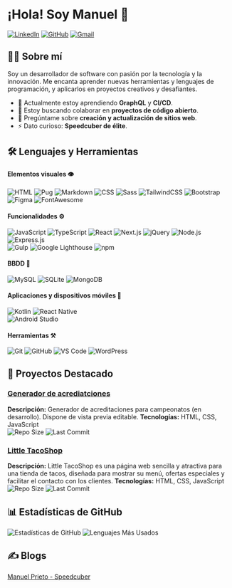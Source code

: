 # ¡Hola! Soy Manuel 👋

[![LinkedIn](https://img.shields.io/badge/LinkedIn-blue?style=flat-square&logo=linkedin&logoColor=white&link=https://www.linkedin.com/in/tu-perfil/)](https://www.linkedin.com/in/manuelprietodeanton/)
[![GitHub](https://img.shields.io/badge/GitHub-black?style=flat-square&logo=github&logoColor=white&link=https://github.com/tu-usuario/)](https://github.com/manurubik/)
[![Gmail](https://img.shields.io/badge/Email-D14836?style=flat-square&logo=gmail&logoColor=white)](mailto:manuelprietodeanton@gmail.com)

## 👨‍💻 Sobre mí 
Soy un desarrollador de software con pasión por la tecnología y la innovación. Me encanta aprender nuevas herramientas y lenguajes de programación, y aplicarlos en proyectos creativos y desafiantes.

- 🌱 Actualmente estoy aprendiendo **GraphQL** y **CI/CD**.
- 👯 Estoy buscando colaborar en **proyectos de código abierto**.
- 💬 Pregúntame sobre **creación y actualización de sitios web**.
- ⚡ Dato curioso: **Speedcuber de élite**.


## 🛠️ Lenguajes y Herramientas

#### Elementos visuales 👁️
![HTML](https://img.shields.io/badge/HTML-E34F26?style=for-the-badge&logo=html5&logoColor=white)
![Pug](https://img.shields.io/badge/Pug-A86454?style=for-the-badge&logo=pug&logoColor=white)
![Markdown](https://img.shields.io/badge/Markdown-000000?style=for-the-badge&logo=markdown&logoColor=white)
![CSS](https://img.shields.io/badge/CSS-1572B6?style=for-the-badge&logo=css3&logoColor=white)
![Sass](https://img.shields.io/badge/Sass-CC6699?style=for-the-badge&logo=sass&logoColor=white)
![TailwindCSS](https://img.shields.io/badge/TailwindCSS-06B6D4?style=for-the-badge&logo=tailwind-css&logoColor=white)
![Bootstrap](https://img.shields.io/badge/Bootstrap-7952B3?style=for-the-badge&logo=bootstrap&logoColor=white)  
![Figma](https://img.shields.io/badge/Figma-F24E1E?style=for-the-badge&logo=figma&logoColor=white)
![FontAwesome](https://img.shields.io/badge/FontAwesome-339AF0?style=for-the-badge&logo=font-awesome&logoColor=white)

#### Funcionalidades ⚙️
![JavaScript](https://img.shields.io/badge/JavaScript-F7DF1E?style=for-the-badge&logo=javascript&logoColor=black)
![TypeScript](https://img.shields.io/badge/TypeScript-3178C6?style=for-the-badge&logo=typescript&logoColor=white)
![React](https://img.shields.io/badge/React-61DAFB?style=for-the-badge&logo=react&logoColor=black)
![Next.js](https://img.shields.io/badge/Next.js-000000?style=for-the-badge&logo=nextdotjs&logoColor=white)
![jQuery](https://img.shields.io/badge/jQuery-0769AD?style=for-the-badge&logo=jquery&logoColor=white)
![Node.js](https://img.shields.io/badge/Node.js-339933?style=for-the-badge&logo=nodedotjs&logoColor=white)
![Express.js](https://img.shields.io/badge/Express.js-000000?style=for-the-badge&logo=express&logoColor=white)  
![Gulp](https://img.shields.io/badge/Gulp-CF4647?style=for-the-badge&logo=gulp&logoColor=white)
![Google Lighthouse](https://img.shields.io/badge/Google%20Lighthouse-F44B21?style=for-the-badge&logo=lighthouse&logoColor=white)
![npm](https://img.shields.io/badge/npm-CB3837?style=for-the-badge&logo=npm&logoColor=white)

#### BBDD 📅
![MySQL](https://img.shields.io/badge/MySQL-4479A1?style=for-the-badge&logo=mysql&logoColor=white)
![SQLite](https://img.shields.io/badge/SQLite-003B57?style=for-the-badge&logo=sqlite&logoColor=white)
![MongoDB](https://img.shields.io/badge/MongoDB-47A248?style=for-the-badge&logo=mongodb&logoColor=white)  

#### Aplicaciones y dispositivos móviles 📱
![Kotlin](https://img.shields.io/badge/Kotlin-0095D5?style=for-the-badge&logo=kotlin&logoColor=white)
![React Native](https://img.shields.io/badge/React%20Native-61DAFB?style=for-the-badge&logo=react&logoColor=black)  
![Android Studio](https://img.shields.io/badge/Android%20Studio-3DDC84?style=for-the-badge&logo=android-studio&logoColor=white)  

#### Herramientas ⚒️
![Git](https://img.shields.io/badge/Git-F05032?style=for-the-badge&logo=git&logoColor=white)
![GitHub](https://img.shields.io/badge/GitHub-181717?style=for-the-badge&logo=github&logoColor=white)
![VS Code](https://img.shields.io/badge/VS%20Code-007ACC?style=for-the-badge&logo=visual-studio-code&logoColor=white)
![WordPress](https://img.shields.io/badge/WordPress-21759B?style=for-the-badge&logo=wordpress&logoColor=white)  


## 🌟 Proyectos Destacado

### [Generador de acrediatciones](https://github.com/manurubik/accreditation-generator)
**Descripción:** Generador de acreditaciones para campeonatos (en desarrollo). Dispone de vista previa editable.
**Tecnologías:** HTML, CSS, JavaScript  
![Repo Size](https://img.shields.io/github/repo-size/manurubik/accreditation-generator)
![Last Commit](https://img.shields.io/github/last-commit/manurubik/accreditation-generator)

### [Little TacoShop](https://github.com/manurubik/Web-TacoShop)
**Descripción:** Little TacoShop es una página web sencilla y atractiva para una tienda de tacos, diseñada para mostrar su menú, ofertas especiales y facilitar el contacto con los clientes. 
**Tecnologías:** HTML, CSS, JavaScript  
![Repo Size](https://img.shields.io/github/repo-size/manurubik/Web-TacoShop)
![Last Commit](https://img.shields.io/github/last-commit/manurubik/Web-TacoShop)


## 📊 Estadísticas de GitHub

![Estadísticas de GitHub](https://github-readme-stats.vercel.app/api?username=manurubik&show_icons=true&theme=tokyonight)
![Lenguajes Más Usados](https://github-readme-stats.vercel.app/api/top-langs/?username=manurubik&layout=compact&theme=tokyonight)


## ✍️ Blogs
[Manuel Prieto - Speedcuber](https://manurubik.wordpress.com/)


